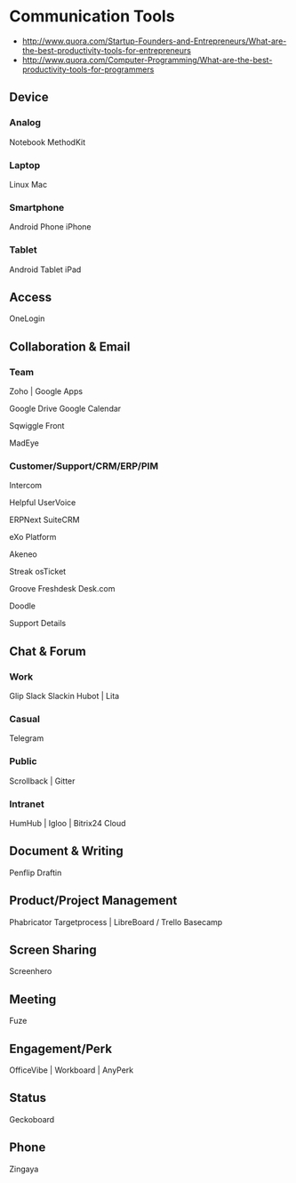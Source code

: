 Communication Tools
===================

- http://www.quora.com/Startup-Founders-and-Entrepreneurs/What-are-the-best-productivity-tools-for-entrepreneurs
- http://www.quora.com/Computer-Programming/What-are-the-best-productivity-tools-for-programmers

Device
------

### Analog

Notebook
MethodKit

### Laptop

Linux
Mac

### Smartphone

Android Phone
iPhone

### Tablet

Android Tablet
iPad

Access
------

OneLogin

Collaboration & Email
---------------------

### Team

Zoho | Google Apps

Google Drive
Google Calendar

Sqwiggle
Front

MadEye

### Customer/Support/CRM/ERP/PIM

Intercom

Helpful
UserVoice

ERPNext
SuiteCRM

eXo Platform

Akeneo

Streak
osTicket

Groove
Freshdesk
Desk.com

Doodle

Support Details

Chat & Forum
------------

### Work

Glip
Slack
  Slackin
Hubot | Lita

### Casual

Telegram

### Public

Scrollback | Gitter

### Intranet

HumHub | Igloo | Bitrix24 Cloud

Document & Writing
------------------

Penflip
Draftin

Product/Project Management
--------------------------

Phabricator
Targetprocess | LibreBoard / Trello
Basecamp

Screen Sharing
--------------

Screenhero

Meeting
-------

Fuze

Engagement/Perk
---------------

OfficeVibe | Workboard | AnyPerk

Status
------

Geckoboard

Phone
-----

Zingaya

